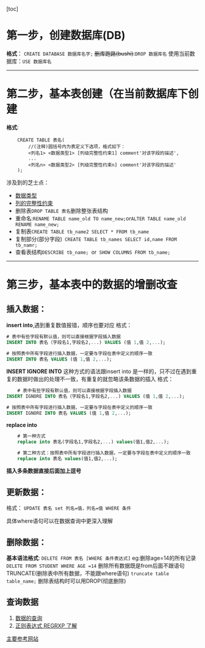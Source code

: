 [toc]
# 第一步，创建数据库(DB)
**格式**：
`CREATE DATABASE 数据库名字;`
~~删库跑路(bushi)~~:`DROP 数据库名`
使用当前数据库：`USE 数据库名`

---

# 第二步，基本表创建（在当前数据库下创建
**格式**:
```
    CREATE TABLE 表名(
        //(注释)圆括号内为表定义下选项，格式如下：
        <列名1> <数据类型1> [列级完整性约束1] comment'对该字段的描述',
        ...
        <列名n> <数据类型2> [列级完整性约束n] comment'对该字段的描述'
    );

```
涉及到的芝士点：
- [数据类型](各种数据类型.md)
- [列的完整性约束](列的完整性约束.md)
- 删除表`DROP TABLE 表名`删除整张表结构
- 重命名:`RENAME TABLE name_old TO name_new;`or`ALTER TABLE name_old RENAME name_new;`
- 复制表`CREATE TABLE tb_name2 SELECT * FROM tb_name`
- 复制部分(部分字段)` CREATE TABLE tb_names SELECT id,name FROM tb_namr;`
- 查看表结构`DESCRIBE tb_name; `or` SHOW COLUMNS FROM tb_name;`

---

# 第三步，基本表中的数据的增删改查
## 插入数据：
**insert into**,遇到重复数值报错，顺序也要对应
格式：
```SQL
# 表中有些字段有默认值，则可以直接根据字段插入数据
INSERT INTO 表名（字段名1,字段名2,...) VALUES (值 1,值 2,...);

# 按照表中所有字段进行插入数据，一定要与字段在表中定义的顺序一致
INSERT INTO 表名 VALUES (值 1,值 2,...);

```
**INSERT IGNORE INTO**
这种方式的语法跟insert into 是一样的，只不过在遇到重复的数据时做出的处理不一致，有重复的就忽略该条数据的插入
格式：
```SQL
    # 表中有些字段有默认值，则可以直接根据字段插入数据
INSERT IGNORE INTO 表名（字段名1,字段名2,...) VALUES (值 1,值 2,...);

# 按照表中所有字段进行插入数据，一定要与字段在表中定义的顺序一致
INSERT IGNORE INTO 表名 VALUES (值 1,值 2,...);

```
**replace into**
```SQL
    # 第一种方式
    replace into 表名(字段名1,字段名2,...) values(值1,值2,...);

    # 第二种方式：按照表中所有字段进行插入数据，一定要与字段在表中定义的顺序一致
    replace into 表名 values(值1,值2,...);

```
**插入多条数据直接后面加上逗号**
## 更新数据：
格式：
`UPDATE 表名 set 列名=值，列名=值 WHERE 条件`

具体where语句可以在数据查询中更深入理解
## 删除数据：
**基本语法格式**:
`DELETE FROM 表名 [WHERE 条件表达式]`
eg:删除age=14的所有记录
`DELETE FROM STUDENT WHERE AGE =14`
删除所有数据既是from后面不跟语句
TRUNCATE(删除表中所有数据，不能跟where语句)
`truncate table table_name;`
删除表结构时可以用DROP(彻底删除)
## 查询数据
1. [数据的查询](数据查询.md)
2. [正则表达式 REGRXP 了解](https://blog.csdn.net/l1028386804/article/details/116778918?ops_request_misc=%257B%2522request%255Fid%2522%253A%2522166486275416782395367699%2522%252C%2522scm%2522%253A%252220140713.130102334..%2522%257D&request_id=166486275416782395367699&biz_id=0&utm_medium=distribute.pc_search_result.none-task-blog-2~all~top_positive~default-1-116778918-null-null.142^v51^control,201^v3^control_1&utm_term=%E6%AD%A3%E5%88%99%E8%A1%A8%E8%BE%BE%E5%BC%8F&spm=1018.2226.3001.4187)


[主要参考网站](https://blog.csdn.net/u010356237/article/details/86694041?ops_request_misc=%257B%2522request%255Fid%2522%253A%2522166488555616800180699592%2522%252C%2522scm%2522%253A%252220140713.130102334..%2522%257D&request_id=166488555616800180699592&biz_id=0&utm_medium=distribute.pc_search_result.none-task-blog-2~all~top_positive~default-2-86694041-null-null.142^v51^control,201^v3^control_1&utm_term=mysql%E8%AF%AD%E6%B3%95%E5%A4%A7%E5%85%A8&spm=1018.2226.3001.4187)